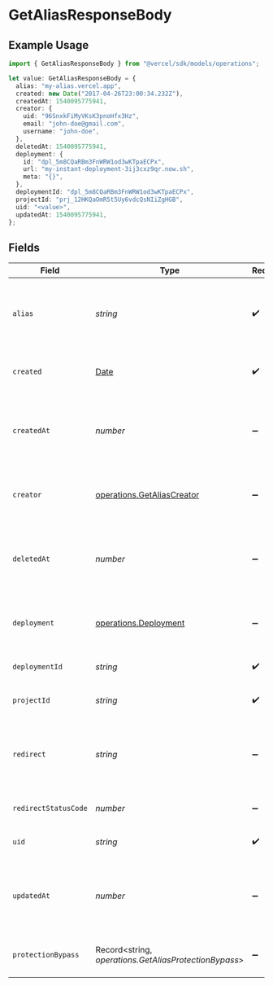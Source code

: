 # GetAliasResponseBody

## Example Usage

```typescript
import { GetAliasResponseBody } from "@vercel/sdk/models/operations";

let value: GetAliasResponseBody = {
  alias: "my-alias.vercel.app",
  created: new Date("2017-04-26T23:00:34.232Z"),
  createdAt: 1540095775941,
  creator: {
    uid: "96SnxkFiMyVKsK3pnoHfx3Hz",
    email: "john-doe@gmail.com",
    username: "john-doe",
  },
  deletedAt: 1540095775941,
  deployment: {
    id: "dpl_5m8CQaRBm3FnWRW1od3wKTpaECPx",
    url: "my-instant-deployment-3ij3cxz9qr.now.sh",
    meta: "{}",
  },
  deploymentId: "dpl_5m8CQaRBm3FnWRW1od3wKTpaECPx",
  projectId: "prj_12HKQaOmR5t5Uy6vdcQsNIiZgHGB",
  uid: "<value>",
  updatedAt: 1540095775941,
};
```

## Fields

| Field                                                                                         | Type                                                                                          | Required                                                                                      | Description                                                                                   | Example                                                                                       |
| --------------------------------------------------------------------------------------------- | --------------------------------------------------------------------------------------------- | --------------------------------------------------------------------------------------------- | --------------------------------------------------------------------------------------------- | --------------------------------------------------------------------------------------------- |
| `alias`                                                                                       | *string*                                                                                      | :heavy_check_mark:                                                                            | The alias name, it could be a `.vercel.app` subdomain or a custom domain                      | my-alias.vercel.app                                                                           |
| `created`                                                                                     | [Date](https://developer.mozilla.org/en-US/docs/Web/JavaScript/Reference/Global_Objects/Date) | :heavy_check_mark:                                                                            | The date when the alias was created                                                           | 2017-04-26T23:00:34.232Z                                                                      |
| `createdAt`                                                                                   | *number*                                                                                      | :heavy_minus_sign:                                                                            | The date when the alias was created in milliseconds since the UNIX epoch                      | 1540095775941                                                                                 |
| `creator`                                                                                     | [operations.GetAliasCreator](../../models/operations/getaliascreator.md)                      | :heavy_minus_sign:                                                                            | Information of the user who created the alias                                                 |                                                                                               |
| `deletedAt`                                                                                   | *number*                                                                                      | :heavy_minus_sign:                                                                            | The date when the alias was deleted in milliseconds since the UNIX epoch                      | 1540095775941                                                                                 |
| `deployment`                                                                                  | [operations.Deployment](../../models/operations/deployment.md)                                | :heavy_minus_sign:                                                                            | A map with the deployment ID, URL and metadata                                                |                                                                                               |
| `deploymentId`                                                                                | *string*                                                                                      | :heavy_check_mark:                                                                            | The deployment ID                                                                             | dpl_5m8CQaRBm3FnWRW1od3wKTpaECPx                                                              |
| `projectId`                                                                                   | *string*                                                                                      | :heavy_check_mark:                                                                            | The unique identifier of the project                                                          | prj_12HKQaOmR5t5Uy6vdcQsNIiZgHGB                                                              |
| `redirect`                                                                                    | *string*                                                                                      | :heavy_minus_sign:                                                                            | Target destination domain for redirect when the alias is a redirect                           |                                                                                               |
| `redirectStatusCode`                                                                          | *number*                                                                                      | :heavy_minus_sign:                                                                            | Status code to be used on redirect                                                            |                                                                                               |
| `uid`                                                                                         | *string*                                                                                      | :heavy_check_mark:                                                                            | The unique identifier of the alias                                                            |                                                                                               |
| `updatedAt`                                                                                   | *number*                                                                                      | :heavy_minus_sign:                                                                            | The date when the alias was updated in milliseconds since the UNIX epoch                      | 1540095775941                                                                                 |
| `protectionBypass`                                                                            | Record<string, *operations.GetAliasProtectionBypass*>                                         | :heavy_minus_sign:                                                                            | The protection bypass for the alias                                                           |                                                                                               |